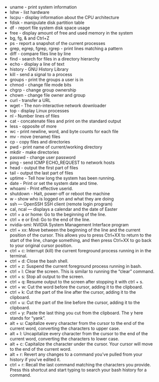 - uname - print system information
- lshw - list hardware
- lscpu - display information about the CPU architecture
- fdisk - manipulate disk partition table
- df - report file system disk space usage
- free - display amount of free and used memory in the system
- bg, fg, & and Ctrl+Z
- ps - report a snapshot of the current processes
- grep, egrep, fgrep, rgrep - print lines matching a pattern
- diff - compare files line by line
- find - search for files in a directory hierarchy
- echo - display a line of text
- history - GNU History Library
- kill - send a signal to a process
- groups - print the groups a user is in
- chmod - change file mode bits
- chgrp - change group ownership
- chown - change file owner and group
- curl - transfer a URL
- wget - The non-interactive network downloader
- top - display Linux processes
- nl - Number lines of files
- cat - concatenate files and print on the standard output
- less - opposite of more
- wc - print newline, word, and byte counts for each file
- mv - move (rename) files
- cp - copy files and directories
- pwd - print name of current/working directory
- mkdir - make directories 
- passwd - change user password
- ping - send ICMP ECHO_REQUEST to network hosts
- head - output the first part of files
- tail - output the last part of files
- uptime - Tell how long the system has been running.
- date - Print or set the system date and time.
- whoami - Print effective userid.
- shutdown - Halt, power-off or reboot the machine
- w - show who is logged on and what they are doing
- ssh — OpenSSH SSH client (remote login program)
- cal, ncal — displays a calendar and the date of Easter
- ctrl + a or home: Go to the beginning of the line.
- ctrl + e or End: Go to the end of the line.
- nvidia-smi: NVIDIA System Management Interface program
- ctrl + xx: Move between the beginning of the line and the current position of the cursor. This allows you to press Ctrl+XX to return to the start of the line, change something, and then press Ctrl+XX to go back to your original cursor position.
- ctrl + c: Interrupt (kill) the current foreground process running in in the terminal.
- ctrl + d: Close the bash shell.
- ctrl + z: Suspend the current foreground process running in bash.
- ctrl + l: Clear the screen. This is similar to running the “clear” command.
- ctrl + s: Stop all output to the screen.
- ctrl + q: Resume output to the screen after stopping it with ctrl + s.
- ctrl + w: Cut the word before the cursor, adding it to the clipboard.
- ctrl + k: Cut the part of the line after the cursor, adding it to the clipboard.
- ctrl + u: Cut the part of the line before the cursor, adding it to the clipboard.
- ctrl + y: Paste the last thing you cut from the clipboard. The y here stands for “yank”.
- alt + u: Capitalize every character from the cursor to the end of the current word, converting the characters to upper case.
- alt + l: Uncapitalize every character from the cursor to the end of the current word, converting the characters to lower case.
- alt + c: Capitalize the character under the cursor. Your cursor will move to the end of the current word.
- alt + r: Revert any changes to a command you’ve pulled from your history if you’ve edited it.
- ctrl + r: Recall the last command matching the characters you provide. Press this shortcut and start typing to search your bash history for a command.
